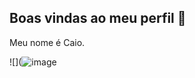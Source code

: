 ## Boas vindas ao meu perfil 🖤

Meu nome é Caio.






![](![image](https://github.com/user-attachments/assets/b237aafe-da4e-41e0-924a-641da2fc4e4c)

